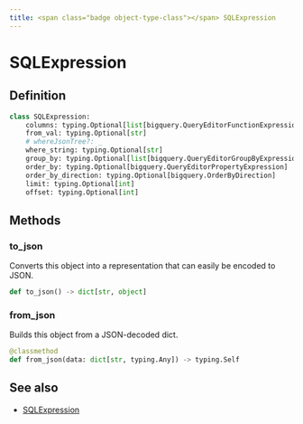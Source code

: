 ```yaml
---
title: <span class="badge object-type-class"></span> SQLExpression
---
```

# <span class="badge object-type-class"></span> SQLExpression

## Definition

```python
class SQLExpression:
    columns: typing.Optional[list[bigquery.QueryEditorFunctionExpression]]
    from_val: typing.Optional[str]
    # whereJsonTree?: _
    where_string: typing.Optional[str]
    group_by: typing.Optional[list[bigquery.QueryEditorGroupByExpression]]
    order_by: typing.Optional[bigquery.QueryEditorPropertyExpression]
    order_by_direction: typing.Optional[bigquery.OrderByDirection]
    limit: typing.Optional[int]
    offset: typing.Optional[int]
```
## Methods

### <span class="badge object-method"></span> to_json

Converts this object into a representation that can easily be encoded to JSON.

```python
def to_json() -> dict[str, object]
```

### <span class="badge object-method"></span> from_json

Builds this object from a JSON-decoded dict.

```python
@classmethod
def from_json(data: dict[str, typing.Any]) -> typing.Self
```

## See also

 * <span class="badge builder"></span> [SQLExpression](./builder-SQLExpression.md)

